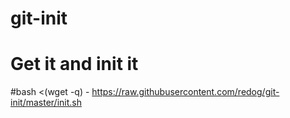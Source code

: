 git-init
========

# Get it and init it
#bash <(wget -q) - https://raw.githubusercontent.com/redog/git-init/master/init.sh
